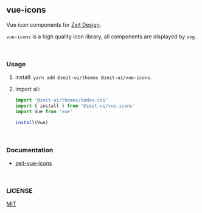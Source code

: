 ## vue-icons
Vue icon components for [Zeit Design](https://zeit.co/design).

`vue-icons` is a high quality icon library, all components are displayed by `svg`.

<br/>

### Usage

1. install: `yarn add @zeit-ui/themes @zeit-ui/vue-icons`.

2. import all:
    ```js
    import '@zeit-ui/themes/index.css'
    import { install } from '@zeit-ui/vue-icons'
    import Vue from 'vue'
    
    install(Vue)
    ```

<br/>

### Documentation

  - [zeit-vue-icons](https://zeit-vue-icons.now.sh/)


<br/>

### LICENSE
[MIT](LICENSE)
